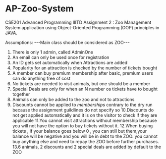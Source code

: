# AP-Zoo-System

CSE201 Advanced Programming IIITD Assignment 2 : Zoo Management System application using Object-Oriented Programming (OOP) principles in JAVA.

Assumptions:
---Main class should be considered as ZOO---
1. There is only 1 admin, called AdminOne
2. An email can only be used once for registration
3. An ID gets set automatically when Attractions are added
4. Popularity for an attraction is checked by the number of tickets bought
5. A member can buy premium membership after basic, premium users can do anything free of cost
6. No tickets are needed to visit animals, but one should be a member
7. Special Deals are only for when an N number os tickets have to bought together
8. Animals can only be added to the zoo and not to attractions
9. Discounts cannot be applied to *memberships* contrary to the dry run because the assignment guildlines do not specify so
10.Discounts do not get applied automatically and it is on the visitor to check if they are applicable
11.You cannot visit attractions without membership because you will not have the option to buy tickets without it.
12.When buying tickets , if your balance goes below 0 , you can still but them,your balance will be negative and you will be
   in debt to the ZOO. you cannot buy anything else and need to repay the ZOO before further purchases.
13.6 animals, 2 discounts and 2 special deals are added by default to the ZOO
